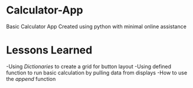 # Calculator-App
Basic Calculator App Created using python with minimal online assistance

# Lessons Learned
-Using *Dictionaries* to create a grid for button layout
-Using defined function to run basic calculation by pulling data from displays
-How to use the *append* function
